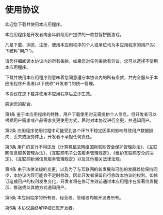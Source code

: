 # 使用协议

欢迎您下载并使用本应用程序。

本应用程序是开发者向全年龄段用户提供的一款益智拼图游戏。

凡是下载、浏览、注册、使用本应用程序的个人或单位均为本应用程序的用户(以下统称"用户")。

请您仔细阅读本协议内的所有条款，如果您对任何条款有异议，您可以选择不使用本应用程序。

下载并使用本应用程序则意味着您同意遵守本协议内的所有条款，并完全服从于本应用程序开发者(以下统称"开发者")的统一管理。

本协议在您下载并使用本应用程序后立即生效。

感谢您的配合。 

第1条 鉴于本应用程序的特性，用户下载使用时无需提供个人信息。但开发者可以根据用户需求或产品需求变更使用方式，届时对本协议进行变更，并通知用户。

第2条 应用程序使用过程中可能受到各个环节不稳定因素的影响导致用户数据损失、丢失或服务停止，开发者不承担任何责任。

第3条 用户的言行不得违反《计算机信息网络国际联网安全保护管理办法》、《互联网信息服务管理办法》、《互联网电子公告服务管理规定》、《维护互联网安全的决定》、《互联网新闻信息服务管理规定》以及其他相关法律法规。

第4条 由于法律法规的变更，以及为了与互联网的新发展和可能的发展趋势保持同步，本协议内容可能会不定时修改，因此开发者保留自行修改本协议的权利。如修订造成用户的权利发生变化，开发者将在修订生效前通过本应用程序在显著位置提示、推送或以其他方式通知用户。

第5条 本应用程序的所有权、经营权、管理权均属开发者所有。

第6条 本协议最终解释权归属开发者。
